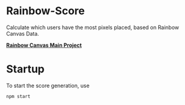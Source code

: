 # Rainbow-Score
Calculate which users have the most pixels placed, based on Rainbow Canvas Data.

[**Rainbow Canvas Main Project**](https://github.com/SteffTek/Rainbow-Canvas)

# Startup
To start the score generation, use
```cmd
npm start
```
